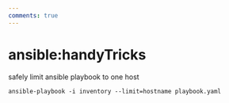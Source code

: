 ```yaml
---
comments: true
---
```


# ansible:handyTricks

safely limit ansible playbook to one host

``` ansible
ansible-playbook -i inventory --limit=hostname playbook.yaml
```
